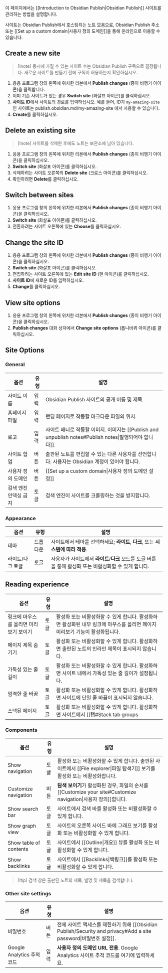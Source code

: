 이 페이지에서는 [[Introduction to Obsidian Publish|Obsidian Publish]] 사이트를 관리하는 방법을 설명합니다.

사이트는 Obsidian Publish에서 호스팅되는 노트 모음으로, Obsidian Publish 주소 또는 [[Set up a custom domain|사용자 정의 도메인]]을 통해 온라인으로 이용할 수 있습니다.

## Create a new site

> [!note] 동시에 가질 수 있는 사이트 수는 Obsidian Publish 구독으로 결정됩니다. 새로운 사이트를 만들기 전에 구독이 허용하는지 확인하십시오.

1. 응용 프로그램 창의 왼쪽에 위치한 리본에서 **Publish changes** (종이 비행기 아이콘)을 클릭합니다.
2. 이미 기존 사이트가 있는 경우 **Switch site** (화살표 아이콘)를 클릭하십시오.
3. **사이트 ID**에서 사이트의 경로를 입력하십시오. 예를 들어, ID가 `my-amazing-site`인 사이트는 publish.obsidian.md/my-amazing-site 에서 사용할 수 있습니다.
4. **Create**를 클릭하십시오.

## Delete an existing site

> [!note] 사이트를 삭제한 후에도 노트는 보관소에 남아 있습니다.

1. 응용 프로그램 창의 왼쪽에 위치한 리본에서 **Publish changes** (종이 비행기 아이콘)을 클릭하십시오.
2. **Switch site** (화살표 아이콘)를 클릭하십시오.
3. 삭제하려는 사이트 오른쪽의 **Delete site** (크로스 아이콘)를 클릭하십시오.
4. 확인하려면 **Delete**를 클릭하십시오.

## Switch between sites

1. 응용 프로그램 창의 왼쪽에 위치한 리본에서 **Publish changes** (종이 비행기 아이콘)을 클릭하십시오.
2. **Switch site** (화살표 아이콘)를 클릭하십시오.
3. 전환하려는 사이트 오른쪽에 있는 **Choose**를 클릭하십시오.

## Change the site ID

1. 응용 프로그램 창의 왼쪽에 위치한 리본에서 **Publish changes** (종이 비행기 아이콘)을 클릭하십시오.
2. **Switch site** (화살표 아이콘)를 클릭하십시오.
3. 편집하려는 사이트 오른쪽에 있는 **Edit site ID** (펜 아이콘)를 클릭하십시오.
4. **사이트 ID**에 새로운 ID를 입력하십시오.
5. **Change**를 클릭하십시오.

## View site options

1. 응용 프로그램 창의 왼쪽에 위치한 리본에서 **Publish changes** (종이 비행기 아이콘)을 클릭하십시오.
2. **Publish changes** 대화 상자에서 **Change site options** (톱니바퀴 아이콘)를 클릭하십시오.

## Site Options

### General

| 옵션                          | 유형    | 설명                                                                                                                |
|---------------------------------|--------|----------------------------------------------------------------------------------------------------------------------------|
| 사이트 이름          | 입력  | Obsidian Publish 사이트의 공개 이름 및 제목.                                                                   |
| 홈페이지 파일        | 입력  | 랜딩 페이지로 작동할 마크다운 파일의 위치.                                                    |
| 로고                 | 입력  | 사이트 배너로 작동할 이미지. 이미지는 [[Publish and unpublish notes#Publish notes\|발행되어야 합니다]]. |
| 사이트 협업          | 버튼 | 출판된 노트를 편집할 수 있는 다른 사용자를 선언합니다. 사용자는 Obsidian 계정이 있어야 합니다.            |
| 사용자 정의 도메인    | 버튼 | [[Set up a custom domain\|사용자 정의 도메인 설정]]                                                                                                 |
| 검색 엔진 인덱싱 금지 | 토글 | 검색 엔진이 사이트를 크롤링하는 것을 방지합니다.                                                                |

### Appearance

| 옵션            | 유형     | 설명                                                                               |
|-------------------|----------|-------------------------------------------------------------------------------------------|
| 테마             | 드롭다운 | 사이트에서 테마를 선택하세요; **라이트**, **다크**, 또는 **시스템에 따라 적응**. |
| 라이트/다크 토글 | 토글   | 사용자가 사이트에서 **라이트**/**다크** 모드를 토글 버튼을 통해 활성화 또는 비활성화할 수 있게 합니다.          |

## Reading experience

| 옵션               | 유형   | 설명                                                                                |
|----------------------|--------|--------------------------------------------------------------------------------------------|
| 링크에 마우스를 올리면 미리보기 보이기   | 토글 | 활성화 또는 비활성화할 수 있게 합니다. 활성화하면 활성화된 내부 링크에 마우스를 올리면 페이지 미리보기 기능이 활성화됩니다. |
| 페이지 제목 숨기기     | 토글 | 활성화 또는 비활성화할 수 있게 합니다. 활성화하면 출판된 노트의 인라인 제목이 표시되지 않습니다.                    |
| 가독성 있는 줄 길이 | 토글 | 활성화 또는 비활성화할 수 있게 합니다. 활성화하면 사이트 내에서 가독성 있는 줄 길이가 설정됩니다.                                   |
| 엄격한 줄 바꿈   | 토글 | 활성화 또는 비활성화할 수 있게 합니다. 활성화하면 사이트에 단일 줄 바꿈이 표시되지 않습니다.                    |
| 스택된 페이지          | 토글 | 활성화 또는 비활성화할 수 있게 합니다. 활성화하면 사이트에서 [[탭#Stack tab groups|스택된 탭]]이 표시됩니다.    |

### Components

| 옵션                 | 유형   | 설명                                                                                                                          |
|------------------------|--------|--------------------------------------------------------------------------------------------------------------------------------------|
| Show navigation        | 토글 | 활성화 또는 비활성화할 수 있게 합니다. 출판된 사이트에서 [[File explorer\|파일 탐색기]] 보기를 활성화 또는 비활성화합니다.                                                                   |
| Customize navigation   | 버튼 | **탐색 보이기**가 활성화된 경우, 파일의 순서를 [[Customize your site#Customize navigation\|사용자 정의]]합니다. |
| Show search bar        | 토글 | 사이트에서 검색 바를 활성화 또는 비활성화할 수 있게 합니다.                                                                                   |
| Show graph view        | 토글 | 사이트의 오른쪽 사이드 바에 그래프 보기를 활성화 또는 비활성화할 수 있게 합니다.                                                              |
| Show table of contents | 토글 | 사이트에서 [[Outline\|개요]] 뷰를 활성화 또는 비활성화할 수 있게 합니다.                                                              |
| Show backlinks         | 토글 | 사이트에서 [[Backlinks\|백링크]]를 활성화 또는 비활성화할 수 있게 합니다.                                                                               |

> [!tip] 검색 창은 출판된 노트의 제목, 별명 및 제목을 검색합니다.

### Other site settings

| 옵션                         | 유형   | 설명                                            |
| ------------------------------ | ------ | ------------------------------------------------------ |
| 비밀번호                      | 버튼 | 전체 사이트 액세스를 제한하기 위해 [[Obsidian Publish/Security and privacy#Add a site password\|비밀번호 설정]]. |
| Google Analytics 추적 코드 | 입력  | **사용자 정의 도메인 URL 전용**. Google Analytics 사이트 추적 코드를 여기에 입력하세요.                                                       |
